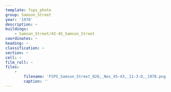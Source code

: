 ```yaml
---
template: fsps_photo
group: Samson_Street
year: '1978'
description: ~
buildings:
    - Samson_Street/43-45_Samson_Street
coordinates: ~
heading: ~
classification: ~
section: ~
cell: ~
film_roll: ~
files:
    -
        filename: 'FSPS_Samson_Street_026,_Nos_45-43,_11-3-D,_1978.png'
        caption: ''
---
```

